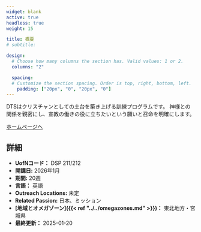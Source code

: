 ```yaml
---
widget: blank
active: true
headless: true
weight: 15

title: 概要
# subtitle:

design:
  # Choose how many columns the section has. Valid values: 1 or 2.
  columns: "2"

  spacing:
  # Customize the section spacing. Order is top, right, bottom, left.
    padding: ["20px", "0", "20px", "0"]
---
```


DTSはクリスチャンとしての土台を築き上げる訓練プログラムです。
神様との関係を親密にし、宣教の働きの役に立ちたいという願いと召命を明確にします。

[ホームページへ](https://www.ywamsendai.org/ja/dts)

## 詳細

* **UofNコード：** DSP 211/212
* **開講日:** 2026年1月
* **期間:** 20週
* **言語：** 英語
* **Outreach Locations:** 未定
* **Related Passion:** 日本、ミッション
* **[地域とオメガゾーン]({{< ref "../../omegazones.md" >}})：** 東北地方・宮城県
* **最終更新：** 2025-01-20
